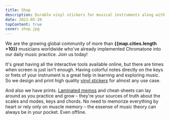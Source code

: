 ```yaml
---
title: Shop
description: Durable vinyl stickers for musical instruments along with printed and printable music theory memos and cheat-sheets
date: 2021-05-20
topContent: true
cover: shop.jpg
---
```


<script setup>
import mapOl from './map-ol.vue'
import map from '#/db/map.yml'
</script>

<map-ol class="mx-4" :cities="map.cities" />

We are the growing global community of more than **{{map.cities.length +10}}** musicians worldwide who've already implemented Chromatone into our daily music practice. Join us today!

It's great having all the interactive tools available online, but there are times when screen is just isn't enough. Having colorful notes directly on the keys or frets of your instrument is a great help in learning and exploring music. So we design and print high quality [vinyl stickers](./stickers/index.md) for almost any use case.

And also we have prints. [Laminated memos](./memo/index.md) and cheat-sheets can lay around as you practice and grow - they're your sources of truth about the scales and modes, keys and chords. No need to memorize everything by heart or rely only on muscle memory – the essense of music theory can always be in your pocket. Even offline.
